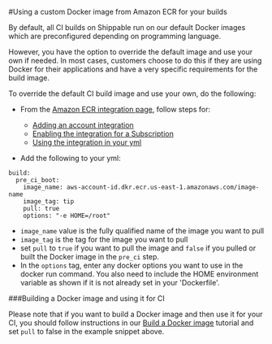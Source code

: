 
#Using a custom Docker image from Amazon ECR for your builds

By default, all CI builds on Shippable run on our default Docker images which are preconfigured depending on programming language.

However, you have the option to override the default image and use your own if needed. In most cases, customers choose to do this if they are using Docker for their applications and have a very specific requirements for the build image.

To override the default CI build image and use your own, do the following:

* From the [Amazon ECR integration page](../../../../../integrations/imageRegistries/ecr/), follow steps for:
    - [Adding an account integration](../../../../../integrations/imageRegistries/ecr/#addAccountIntegration)
    - [Enabling the integration for a Subscription](../../../../../integrations/imageRegistries/ecr/#addSubscriptionIntegration)
    - [Using the integration in your yml](../../../../../integrations/imageRegistries/ecr/#useIntegrationYml)

* Add the following to your yml:

```
build:
  pre_ci_boot:
    image_name: aws-account-id.dkr.ecr.us-east-1.amazonaws.com/image-name
    image_tag: tip
    pull: true
    options: "-e HOME=/root"

```
- `image_name` value is the fully qualified name of the image you want to pull
- `image_tag` is the tag for the image you want to pull
- set `pull` to `true` if you want to pull the image and `false` if you pulled or built the Docker image in the `pre_ci` step.
- In the `options` tag, enter any docker options you want to use in the docker run command. You also need to include the HOME environment variable as shown if it is not already set in your 'Dockerfile'.

###Building a Docker image and using it for CI

Please note that if you want to build a Docker image and then use it for your CI, you should follow instructions in our [Build a Docker image](build-docker-image/) tutorial and set `pull` to false in the example snippet above.
